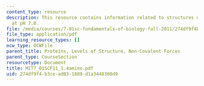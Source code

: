 ```yaml
---
content_type: resource
description: This resource contains information related to structures of amino acids
  at pH 7.0.
file: /media/courses/7-01sc-fundamentals-of-biology-fall-2011/274df9f4b3cead031889d1a3448360d9_MIT7_01SCF11_1.4amino.pdf
file_type: application/pdf
learning_resource_types: []
ocw_type: OCWFile
parent_title: Proteins, Levels of Structure, Non-Covalent Forces
parent_type: CourseSection
resourcetype: Document
title: MIT7_01SCF11_1.4amino.pdf
uid: 274df9f4-b3ce-ad03-1889-d1a3448360d9
---
```

